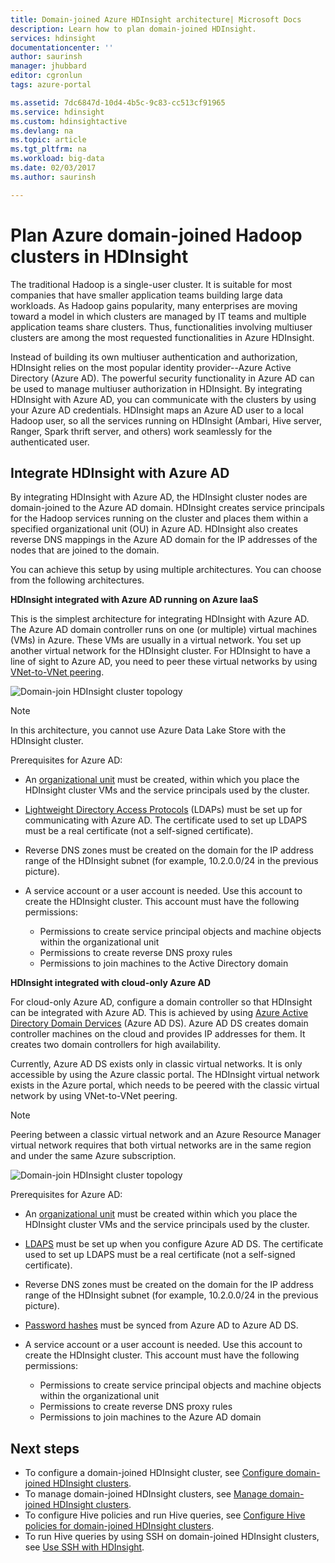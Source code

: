 ```yaml
---
title: Domain-joined Azure HDInsight architecture| Microsoft Docs
description: Learn how to plan domain-joined HDInsight.
services: hdinsight
documentationcenter: ''
author: saurinsh
manager: jhubbard
editor: cgronlun
tags: azure-portal

ms.assetid: 7dc6847d-10d4-4b5c-9c83-cc513cf91965
ms.service: hdinsight
ms.custom: hdinsightactive
ms.devlang: na
ms.topic: article
ms.tgt_pltfrm: na
ms.workload: big-data
ms.date: 02/03/2017
ms.author: saurinsh

---
```

# Plan Azure domain-joined Hadoop clusters in HDInsight

The traditional Hadoop is a single-user cluster. It is suitable for most companies that have smaller application teams building large data workloads. As Hadoop gains popularity, many enterprises are moving toward a model in which clusters are managed by IT teams and multiple application teams share clusters. Thus, functionalities involving multiuser clusters are among the most requested functionalities in Azure HDInsight.

Instead of building its own multiuser authentication and authorization, HDInsight relies on the most popular identity provider--Azure Active Directory (Azure AD). The powerful security functionality in Azure AD can be used to manage multiuser authorization in HDInsight. By integrating HDInsight with Azure AD, you can communicate with the clusters by using your Azure AD credentials. HDInsight maps an Azure AD user to a local Hadoop user, so all the services running on HDInsight (Ambari, Hive server, Ranger, Spark thrift server, and others) work seamlessly for the authenticated user.

## Integrate HDInsight with Azure AD

By integrating HDInsight with Azure AD, the HDInsight cluster nodes are domain-joined to the Azure AD domain. HDInsight creates service principals for the Hadoop services running on the cluster and places them within a specified organizational unit (OU) in Azure AD. HDInsight also creates reverse DNS mappings in the Azure AD domain for the IP addresses of the nodes that are joined to the domain.

You can achieve this setup by using multiple architectures. You can choose from the following architectures.

**HDInsight integrated with Azure AD running on Azure IaaS**

This is the simplest architecture for integrating HDInsight with Azure AD. The Azure AD domain controller runs on one (or multiple) virtual machines (VMs) in Azure. These VMs are usually in a virtual network. You set up another virtual network for the HDInsight cluster. For HDInsight to have a line of sight to Azure AD, you need to peer these virtual networks by using [VNet-to-VNet peering](../virtual-network/virtual-network-create-peering.md).

![Domain-join HDInsight cluster topology](./media/hdinsight-domain-joined-architecture/hdinsight-domain-joined-architecture_1.png)

> [!NOTE]
> In this architecture, you cannot use Azure Data Lake Store with the HDInsight cluster.


Prerequisites for Azure AD:

* An [organizational unit](../active-directory-domain-services/active-directory-ds-admin-guide-create-ou.md) must be created, within which you place the HDInsight cluster VMs and the service principals used by the cluster.
* [Lightweight Directory Access Protocols](../active-directory-domain-services/active-directory-ds-admin-guide-configure-secure-ldap.md) (LDAPs) must be set up for communicating with Azure AD. The certificate used to set up LDAPS must be a real certificate (not a self-signed certificate).
* Reverse DNS zones must be created on the domain for the IP address range of the HDInsight subnet (for example, 10.2.0.0/24 in the previous picture).
* A service account or a user account is needed. Use this account to create the HDInsight cluster. This account must have the following permissions:

    - Permissions to create service principal objects and machine objects within the organizational unit
    - Permissions to create reverse DNS proxy rules
    - Permissions to join machines to the Active Directory domain

**HDInsight integrated with cloud-only Azure AD**

For cloud-only Azure AD, configure a domain controller so that HDInsight can be integrated with Azure AD. This is achieved by using [Azure Active Directory Domain Dervices](../active-directory-domain-services/active-directory-ds-overview.md) (Azure AD DS). Azure AD DS creates domain controller machines on the cloud and provides IP addresses for them. It creates two domain controllers for high availability.

Currently, Azure AD DS exists only in classic virtual networks. It is only accessible by using the Azure classic portal. The HDInsight virtual network exists in the Azure portal, which needs to be peered with the classic virtual network by using VNet-to-VNet peering.

> [!NOTE]
> Peering between a classic virtual network and an Azure Resource Manager virtual network requires that both virtual networks are in the same region and under the same Azure subscription.

![Domain-join HDInsight cluster topology](./media/hdinsight-domain-joined-architecture/hdinsight-domain-joined-architecture_2.png)

Prerequisites for Azure AD:

* An [organizational unit](../active-directory-domain-services/active-directory-ds-admin-guide-create-ou.md) must be created within which you place the HDInsight cluster VMs and the service principals used by the cluster.
* [LDAPS](../active-directory-domain-services/active-directory-ds-admin-guide-configure-secure-ldap.md) must be set up when you configure Azure AD DS. The certificate used to set up LDAPS must be a real certificate (not a self-signed certificate).
* Reverse DNS zones must be created on the domain for the IP address range of the HDInsight subnet (for example, 10.2.0.0/24 in the previous picture).
* [Password hashes](../active-directory-domain-services/active-directory-ds-getting-started-password-sync.md) must be synced from Azure AD to Azure AD DS.
* A service account or a user account is needed. Use this account to create the HDInsight cluster. This account must have the following permissions:

    - Permissions to create service principal objects and machine objects within the organizational unit
    - Permissions to create reverse DNS proxy rules
    - Permissions to join machines to the Azure AD domain

## Next steps
* To configure a domain-joined HDInsight cluster, see [Configure domain-joined HDInsight clusters](hdinsight-domain-joined-configure.md).
* To manage domain-joined HDInsight clusters, see [Manage domain-joined HDInsight clusters](hdinsight-domain-joined-manage.md).
* To configure Hive policies and run Hive queries, see [Configure Hive policies for domain-joined HDInsight clusters](hdinsight-domain-joined-run-hive.md).
* To run Hive queries by using SSH on domain-joined HDInsight clusters, see [Use SSH with HDInsight](hdinsight-hadoop-linux-use-ssh-unix.md).
